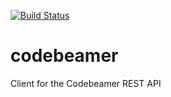 [![Build Status](https://travis-ci.com/godardth/codebeamer.svg?branch=master)](https://travis-ci.com/godardth/codebeamer)

# codebeamer
Client for the Codebeamer REST API
